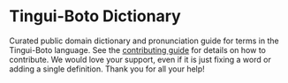 
# Tingui-Boto Dictionary

Curated public domain dictionary and pronunciation guide for terms in the Tingui-Boto language. See the [contributing guide](https://github.com/drumworkteam/term/blob/make/.github/contributing.md) for details on how to contribute. We would love your support, even if it is just fixing a word or adding a single definition. Thank you for all your help!